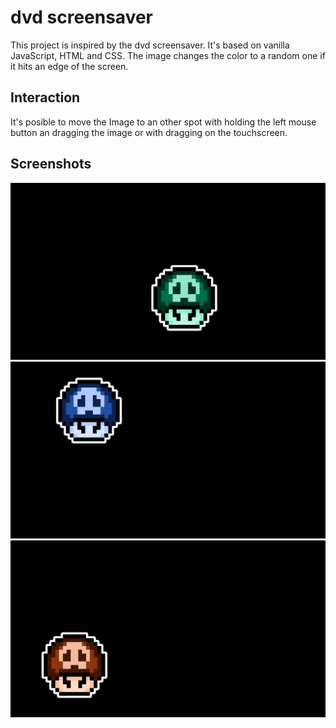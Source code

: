# dvd screensaver
This project is inspired by the dvd screensaver. It's based on vanilla JavaScript, HTML and CSS. The image changes the color to a random one if it hits an edge of the screen.

## Interaction
It's posible to move the Image to an other spot with holding the left mouse button an dragging the image or with dragging on the touchscreen.

## Screenshots
![screenshot](./screenshots/1.png)
![screenshot](./screenshots/2.png)
![screenshot](./screenshots/3.png)
